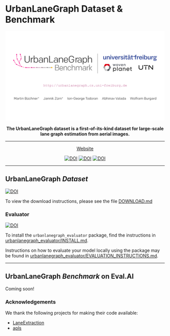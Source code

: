 
# UrbanLaneGraph Dataset & Benchmark

<div align="center">

<img src="urbanlanegraph_dataset/img/teaser-cover.png">




**The UrbanLaneGraph dataset is a first-of-its-kind dataset for large-scale lane graph estimation from aerial images.**
______________________________________________________________________


<p align="center">
  <a href="http://urbanlanegraph.cs.uni-freiburg.de//">Website</a>
</p>

[![DOI](https://img.shields.io/badge/paper-arxiv-red)](https://arxiv.org/pdf/2302.06175.pdf)
[![DOI](https://img.shields.io/github/issues-closed/jzuern/lanegnn)](https://github.com/jzuern/lanegnn/issues)
[![DOI](https://img.shields.io/badge/lanegraph-awesome-green)]()

______________________________________________________________________

</div>



## UrbanLaneGraph _Dataset_ 

[![DOI](https://img.shields.io/badge/license-CC%20BY--NC--SA%204.0-lightgrey)](https://creativecommons.org/licenses/by-nc-sa/4.0/)


To view the download instructions, please see the file [DOWNLOAD.md](urbanlanegraph_dataset/DOWNLOAD.md)


### Evaluator

[![DOI](https://img.shields.io/badge/license-MIT-lightgrey)]()

To install the `urbanlanegraph_evaluator` package, find the instructions in 
[urbanlanegraph_evaluator/INSTALL.md](urbanlanegraph_evaluator/INSTALL.md).

Instructions on how to evaluate your model locally using the package may be found in 
[urbanlanegraph_evaluator/EVALUATION_INSTRUCTIONS.md](urbanlanegraph_evaluator/EVALUATION_INSTRUCTIONS.md).


______________________________________________________________________
## UrbanLaneGraph _Benchmark_ on Eval.AI


Coming soon!




### Acknowledgements

We thank the following projects for making their code available:
- [LaneExtraction](https://github.com/songtaohe/LaneExtraction/)
- [apls](https://github.com/CosmiQ/apls)
